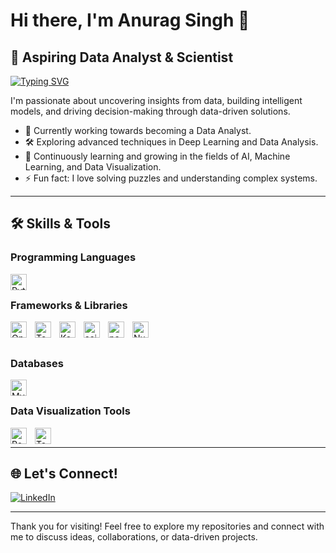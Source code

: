 # Hi there, I'm Anurag Singh 👋

## 🌟 Aspiring Data Analyst & Scientist 

[![Typing SVG](https://readme-typing-svg.herokuapp.com?font=Poppins&size=32&lines=Data+Analyst+Enthusiast;Machine+Learning+Enthusiast)](https://git.io/typing-svg)

I'm passionate about uncovering insights from data, building intelligent models, and driving decision-making through data-driven solutions.

- 🎯 Currently working towards becoming a Data Analyst.
- 🛠️ Exploring advanced techniques in Deep Learning and Data Analysis.
- 🌱 Continuously learning and growing in the fields of AI, Machine Learning, and Data Visualization.
- ⚡ Fun fact: I love solving puzzles and understanding complex systems.

---

## 🛠️ Skills & Tools

### Programming Languages
<img align="left" alt="Python" width="26px" src="https://cdn.jsdelivr.net/gh/devicons/devicon/icons/python/python-original.svg" style="padding-right:10px;" />

<br />

### Frameworks & Libraries
<img align="left" alt="OpenCV" width="26px" src="https://upload.wikimedia.org/wikipedia/commons/3/32/OpenCV_Logo_with_text_svg_version.svg" style="padding-right:10px;" />
<img align="left" alt="TensorFlow" width="26px" src="https://cdn.jsdelivr.net/gh/devicons/devicon/icons/tensorflow/tensorflow-original.svg" style="padding-right:10px;" />
<img align="left" alt="Keras" width="26px" src="https://upload.wikimedia.org/wikipedia/commons/a/ae/Keras_logo.svg" style="padding-right:10px;" />
<img align="left" alt="scikit-learn" width="26px" src="https://upload.wikimedia.org/wikipedia/commons/0/05/Scikit_learn_logo_small.svg" style="padding-right:10px;" />
<img align="left" alt="pandas" width="26px" src="https://cdn.jsdelivr.net/gh/devicons/devicon/icons/pandas/pandas-original.svg" style="padding-right:10px;" />
<img align="left" alt="NumPy" width="26px" src="https://cdn.jsdelivr.net/gh/devicons/devicon/icons/numpy/numpy-original.svg" style="padding-right:10px;" />

<br />
<br />

### Databases
<img align="left" alt="MySQL" width="26px" src="https://cdn.jsdelivr.net/gh/devicons/devicon/icons/mysql/mysql-original.svg" style="padding-right:10px;" />

<br />

### Data Visualization Tools
<img align="left" alt="Power BI" width="26px" src="https://upload.wikimedia.org/wikipedia/commons/c/cf/New_Power_BI_Logo.svg" style="padding-right:10px;" />
<img align="left" alt="Tableau" width="26px" src="https://cdn.worldvectorlogo.com/logos/tableau-software.svg" style="padding-right:10px;" />


<br />

---

## 🌐 Let's Connect!

[![LinkedIn](https://img.shields.io/badge/LinkedIn-0A66C2?style=for-the-badge&logo=linkedin&logoColor=white)](https://www.linkedin.com/in/anuragsingh0)

---

Thank you for visiting! Feel free to explore my repositories and connect with me to discuss ideas, collaborations, or data-driven projects.
